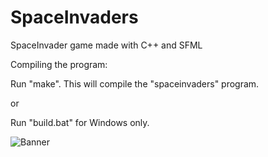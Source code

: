 # SpaceInvaders
SpaceInvader game made with C++ and SFML

Compiling the program:

Run "make". This will compile the "spaceinvaders" program.

or

Run "build.bat" for Windows only.


![Banner](https://github.com/realTobby/SpaceInvaders/blob/main/github/preview.gif)
